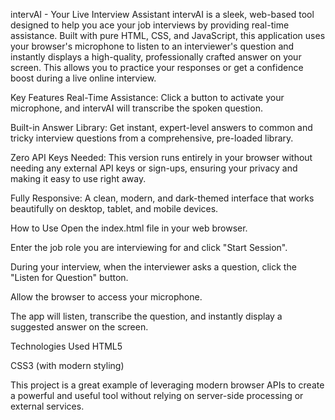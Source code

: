 intervAI - Your Live Interview Assistant
intervAI is a sleek, web-based tool designed to help you ace your job interviews by providing real-time assistance. Built with pure HTML, CSS, and JavaScript, this application uses your browser's microphone to listen to an interviewer's question and instantly displays a high-quality, professionally crafted answer on your screen. This allows you to practice your responses or get a confidence boost during a live online interview.

Key Features
Real-Time Assistance: Click a button to activate your microphone, and intervAI will transcribe the spoken question.

Built-in Answer Library: Get instant, expert-level answers to common and tricky interview questions from a comprehensive, pre-loaded library.

Zero API Keys Needed: This version runs entirely in your browser without needing any external API keys or sign-ups, ensuring your privacy and making it easy to use right away.

Fully Responsive: A clean, modern, and dark-themed interface that works beautifully on desktop, tablet, and mobile devices.

How to Use
Open the index.html file in your web browser.

Enter the job role you are interviewing for and click "Start Session".

During your interview, when the interviewer asks a question, click the "Listen for Question" button.

Allow the browser to access your microphone.

The app will listen, transcribe the question, and instantly display a suggested answer on the screen.

Technologies Used
HTML5

CSS3 (with modern styling)

This project is a great example of leveraging modern browser APIs to create a powerful and useful tool without relying on server-side processing or external services.